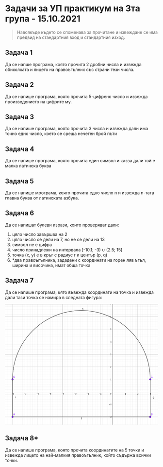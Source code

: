 # Задачи за УП практикум на 3та група - 15.10.2021

> Навсякъде където се споменава за прочитане и извеждане се има предвид на стандартния вход и стандартния изход.

## Задача 1
Да се напше програма, която прочита 2 дробни числа и извежда обиколката и лицето на правоъгълник със страни тези числа.

## Задача 2
Да се напише програма, която прочита 5-цифрено число и извежда произведението на цифрите му.

## Задача 3
Да се напише програма, която прочита 3 числа и извежда дали има точно едно число, което се среща нечетен брой пъти

## Задача 4
Да се напише програма, която прочита един символ и казва дали той е малка латинска буква

## Задача 5
Да се напише мрограма, която прочита едно число n и извежда n-тата главна буква от латинската азбука.

## Задача 6
Да се напишат булеви изрази, които проверяват дали:

1. цяло число завършва на 2
2. цяло число се дели на 7, но не се дели на 13
3. символ не е цифра
4. число принадлежи на интервала [-10.1; -3) ∪ (2.5; 15]
5. точка (x, y) е в кръг с радиус r и център (p, q)
6. *два правоъгълника, зададени с координати на горен ляв ъгъл, ширина и височина, имат обща точка

## Задача 7
Да се напише програма, кято въвежда координати на точка и извежда дали тази точка се намира в следната фигура:

![Фигура](https://raw.githubusercontent.com/triffon/ip-2021-22/master/practicum/3/imgs/02_fig.png)

## Задача 8*
Да се напише програма, която прочита координатите на 5 точки и извежда лицето на най-малкия правоъгълник, който съдържа всички точки.
